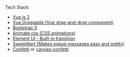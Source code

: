 Tech Stack:
- [Vue.js 2](https://v2.vuejs.org/)
- [Vue.Draggable (Vue drag-and-drop component)](https://github.com/SortableJS/Vue.Draggable)
- [Bootstrap 3](https://v3.bootcss.com/)
- [Animate.css (CSS animations)](https://animate.style/)
- [Element UI - Built-in transition](https://element.eleme.io/#/en-US/component/transition)
- [SweetAlert (Makes popup messages easy and pretty)](https://sweetalert.js.org/)
- [Confetti](https://codepen.io/longbin/pen/BaKVemE) or [canvas-confetti](https://github.com/catdad/canvas-confetti)